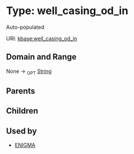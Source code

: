 
# Type: well_casing_od_in


Auto-populated

URI: [kbase:well_casing_od_in](http://kbase.us/well_casing_od_in)


## Domain and Range

None ->  <sub>OPT</sub> [String](types/String.md)

## Parents


## Children


## Used by

 * [ENIGMA](ENIGMA.md)

